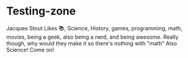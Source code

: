 # Testing-zone
Jacques Stout
Likes :books:, Science, History, games, programming, math, movies, being a geek, also being a nerd, and being awesome.
Really though, why would they make it so there's nothing with "math"
Also Science! Come on!

